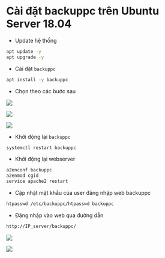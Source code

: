 # Cài đặt backuppc trên Ubuntu Server 18.04


- Update hệ thống

```sh
apt update -y
apt upgrade -y
```

- Cài đặt `backuppc`

```sh
apt install -y backuppc
```

- Chọn theo các bước sau

![](https://i.imgur.com/gLCdGed.png)

![](https://i.imgur.com/7uu0gju.png)

![](https://i.imgur.com/X1Iniia.png)

- Khởi động lại `backuppc`

```sh
systemctl restart backuppc
```

- Khởi động lại webserver

```sh
a2enconf backuppc
a2enmod cgid
service apache2 restart
```

- Cập nhật mật khẩu của user đăng nhập web backuppc

```sh
htpasswd /etc/backuppc/htpasswd backuppc
```

- Đăng nhập vào web qua đường dẫn

```sh
http://IP_server/backuppc/
```

![](https://i.imgur.com/ncyqipT.png)

![](https://i.imgur.com/1SAHbvB.png)